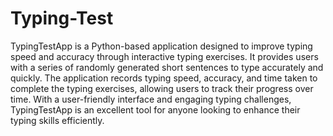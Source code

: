 # Typing-Test

TypingTestApp is a Python-based application designed to improve typing speed and accuracy through interactive typing exercises. It provides users with a series of randomly generated short sentences to type accurately and quickly. The application records typing speed, accuracy, and time taken to complete the typing exercises, allowing users to track their progress over time. With a user-friendly interface and engaging typing challenges, TypingTestApp is an excellent tool for anyone looking to enhance their typing skills efficiently.

